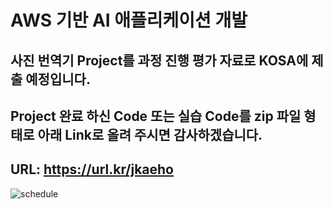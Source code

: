 # AWS 기반 AI 애플리케이션 개발




## 사진 번역기 Project를 과정 진행 평가 자료로 KOSA에 제출 예정입니다.

## Project 완료 하신 Code 또는 실습 Code를 zip 파일 형태로 아래 Link로 올려 주시면 감사하겠습니다.

## URL: https://url.kr/jkaeho





![schedule](https://user-images.githubusercontent.com/54794815/156910307-0dde877e-4996-4847-a5d9-14578eb04b5f.png)
